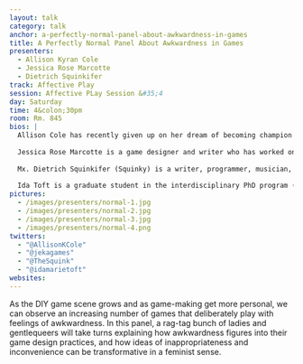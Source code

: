 ```yaml
---
layout: talk
category: talk
anchor: a-perfectly-normal-panel-about-awkwardness-in-games
title: A Perfectly Normal Panel About Awkwardness in Games
presenters:
  - Allison Kyran Cole
  - Jessica Rose Marcotte
  - Dietrich Squinkifer
track: Affective Play
session: Affective PLay Session &#35;4
day: Saturday
time: 4&colon;30pm
room: Rm. 845
bios: |
  Allison Cole has recently given up on her dream of becoming champion of the Montreal Pokémon league to move to New York and make games at the NYU Game Center, where she continues to make games about the issues she holds most dear. Previously, she managed the mLab at Concordia University and worked on her first indie breakout hit, “In Tune: a game about navigating consent” with her dev team, Tweed Couch Games.
  
  Jessica Rose Marcotte is a game designer and writer who has worked on games such as “Assembling Rosie (Critical Hit 2013), “Eat Dirt!” and “In Tune: a game about navigating consent.” Through these projects, she explores her interest in accessibility, diversity and provoking meaningful conversations through her work. Her PhD at TAG will explore the potential of games to make us feel complex emotions. She is a member of the Tweed Couch Games artists’ collective, a columnist and senior editor for Matrix Magazine and one of the co-directors for Critical Hit 2015.
  
  Mx. Dietrich Squinkifer (Squinky) is a writer, programmer, musician, and visual artist who creates games and playable experiences about gender identity, social awkwardness, and miscellaneous silliness. They have an MFA in Digital Arts and New Media from UC Santa Cruz, and they are responsible for ruining videogames through such critically acclaimed works as “Dominique Pamplemousse in ‘It’s All Over Once The Fat Lady Sings!’” and “Coffee: A Misunderstanding”.
  
  Ida Toft is a graduate student in the interdisciplinary PhD program (INDI) at Concordia University. As a member of TAG (The Technoculture, Art, and Games Research Centre) they explore politics of game technologies and game making hobby communities from an intersectional feminist maker perspective. The body, its senses and cultural material context of games take a central place in Ida’s practical and theoretical work. Despite the distance, Ida keeps a connection with the European game scene, including the Copenhagen Game Collective with whom they make game projects and events that contribute to an experimental games culture in Copenhagen and beyond.
pictures:
  - /images/presenters/normal-1.jpg
  - /images/presenters/normal-2.jpg
  - /images/presenters/normal-3.jpg
  - /images/presenters/normal-4.png
twitters:
  - "@AllisonKCole"
  - "@jekagames"
  - "@TheSquink"
  - "@idamarietoft"
websites:
---
```

As the DIY game scene grows and as game-making get more personal, we can observe an increasing number of games that deliberately play with feelings of awkwardness. In this panel, a rag-tag bunch of ladies and gentlequeers will take turns explaining how awkwardness figures into their game design practices, and how ideas of inappropriateness and inconvenience can be transformative in a feminist sense.
